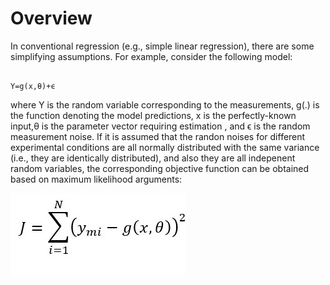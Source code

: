 # Overview

In conventional regression (e.g., simple linear regression), there are some simplifying assumptions. For example, consider the following model:
   
                                                                    Y=g(x,θ)+ϵ
 where Y is the random variable corresponding to the measurements, g(.) is the function denoting the model predictions, x is the perfectly-known input,θ is the parameter vector requiring estimation , and ϵ is the random measurement noise. If it is assumed that the randon noises for different experimental conditions are all normally distributed with the same variance (i.e., they are identically distributed), and also they are all indepenent random variables, the corresponding objective function can be obtained based on maximum likelihood arguments:
 
 ![](https://github.com/kaveh7293/EVM-based-Regression/blob/main/Screenshot%202022-06-26%20143650.jpg)
